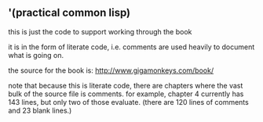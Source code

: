 ## '(practical common lisp)

this is just the code to support working through the book

it is in the form of literate code, i.e. comments are used heavily to 
document what is going on.

the source for the book is: http://www.gigamonkeys.com/book/

note that because this is literate code, there are chapters where the
vast bulk of the source file is comments. for example, chapter 4
currently has 143 lines, but only two of those evaluate. (there are
120 lines of comments and 23 blank lines.)
